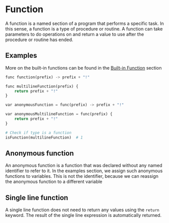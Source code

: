 # Function
A function is a named section of a program that performs a specific task.
In this sense, a function is a type of procedure or routine.
A function can take parameters to do operations on and return a value to use after the procedure or routine has ended.


## Examples
More on the built-in functions can be found in the [Built-in Function]() section
```python
func function(prefix) -> prefix + "!"

func multilineFunction(prefix) {
    return prefix + "!"
} 

var anonymousFunction = func(prefix) -> prefix + "!"

var anonymousMultilineFunction = func(prefix) {
    return prefix + "!"
} 

# Check if type is a function
isFunction(multilineFunction)  # 1
```

## Anonymous function
An anonymous function is a function that was declared without any named identifier to refer to it.
In the examples section, we assign such anonymous functions to variables.
This is not the identifier, because we can reassign the anonymous function to a different variable

## Single line function
A single line function does not need to return any values using the `return` keyword.
The result of the single line expression is automatically returned.
